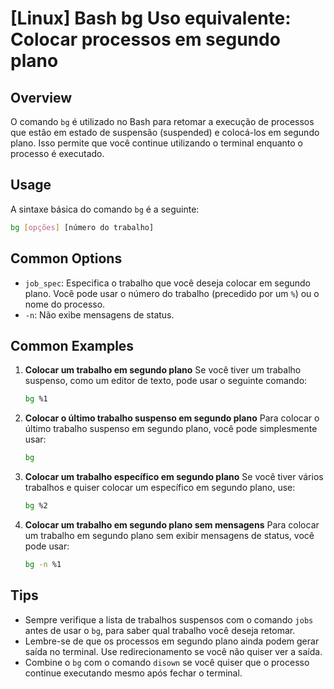 # [Linux] Bash bg Uso equivalente: Colocar processos em segundo plano

## Overview
O comando `bg` é utilizado no Bash para retomar a execução de processos que estão em estado de suspensão (suspended) e colocá-los em segundo plano. Isso permite que você continue utilizando o terminal enquanto o processo é executado.

## Usage
A sintaxe básica do comando `bg` é a seguinte:

```bash
bg [opções] [número do trabalho]
```

## Common Options
- `job_spec`: Especifica o trabalho que você deseja colocar em segundo plano. Você pode usar o número do trabalho (precedido por um `%`) ou o nome do processo.
- `-n`: Não exibe mensagens de status.

## Common Examples

1. **Colocar um trabalho em segundo plano**
   Se você tiver um trabalho suspenso, como um editor de texto, pode usar o seguinte comando:
   ```bash
   bg %1
   ```

2. **Colocar o último trabalho suspenso em segundo plano**
   Para colocar o último trabalho suspenso em segundo plano, você pode simplesmente usar:
   ```bash
   bg
   ```

3. **Colocar um trabalho específico em segundo plano**
   Se você tiver vários trabalhos e quiser colocar um específico em segundo plano, use:
   ```bash
   bg %2
   ```

4. **Colocar um trabalho em segundo plano sem mensagens**
   Para colocar um trabalho em segundo plano sem exibir mensagens de status, você pode usar:
   ```bash
   bg -n %1
   ```

## Tips
- Sempre verifique a lista de trabalhos suspensos com o comando `jobs` antes de usar o `bg`, para saber qual trabalho você deseja retomar.
- Lembre-se de que os processos em segundo plano ainda podem gerar saída no terminal. Use redirecionamento se você não quiser ver a saída.
- Combine o `bg` com o comando `disown` se você quiser que o processo continue executando mesmo após fechar o terminal.